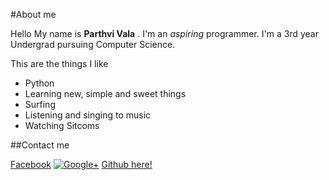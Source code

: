 #About me

Hello My name is **Parthvi Vala** .
I'm an _aspiring_ programmer.
I'm a 3rd year Undergrad pursuing Computer Science.

This are the things I like
* Python
* Learning new, simple and sweet things
* Surfing
* Listening and singing to music
* Watching Sitcoms

##Contact me

[Facebook](www.facebook.com/parthvi.vala.1)
[![Google+](http://findicons.com/files/icons/2573/new_social_media_icons_set/32/google_plus.png)](www.plus.google.com)
[Github here!](www.github.com/ValaParthvi)

